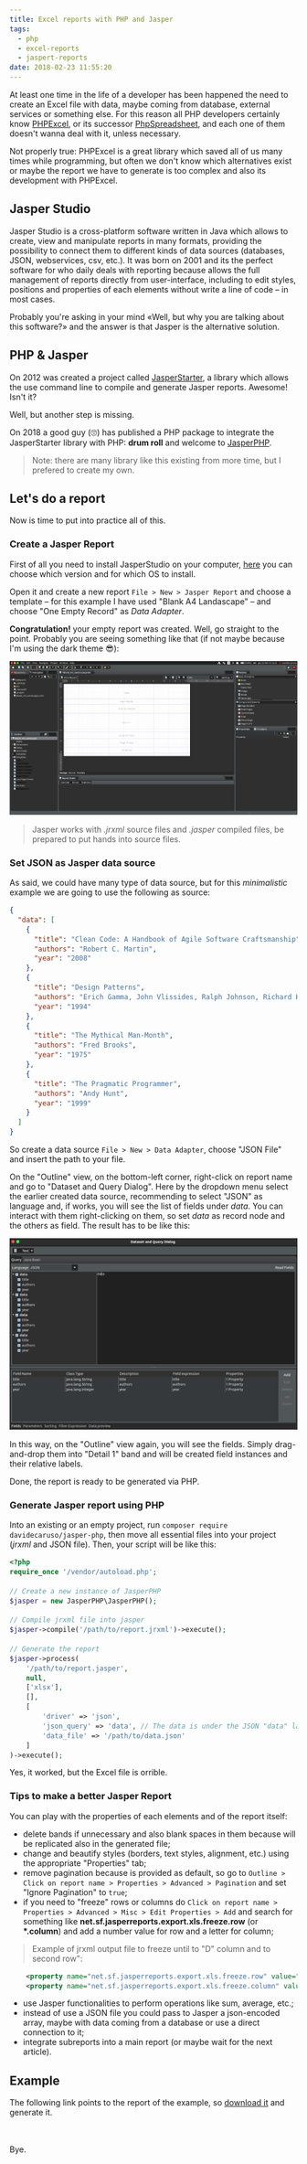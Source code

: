 ```yaml
---
title: Excel reports with PHP and Jasper
tags:
  - php
  - excel-reports
  - jaspert-reports
date: 2018-02-23 11:55:20
---
```



At least one time in the life of a developer has been happened the need to create an Excel file with data, maybe coming from database, external services or something else. For this reason all PHP developers certainly know [PHPExcel](https://github.com/PHPOffice/PHPExcel), or its successor [PhpSpreadsheet](https://github.com/PHPOffice/PhpSpreadsheet), and each one of them doesn't wanna deal with it, unless necessary.

Not properly true: PHPExcel is a great library which saved all of us many times while programming, but often we don't know which alternatives exist or maybe the report we have to generate is too complex and also its development with PHPExcel.

## Jasper Studio
Jasper Studio is a cross-platform software written in Java which allows to create, view and manipulate reports in many formats, providing the possibility to connect them to different kinds of data sources (databases, JSON, webservices, csv, etc.).
It was born on 2001 and its the perfect software for who daily deals with reporting because allows the full management of reports directly from user-interface, including to edit styles, positions and properties of each elements without write a line of code – in most cases.

Probably you're asking in your mind «Well, but why you are talking about this software?» and the answer is that Jasper is the alternative solution.

## PHP & Jasper
On 2012 was created a project called [JasperStarter](http://jasperstarter.cenote.de/), a library which allows the use command line to compile and generate Jasper reports. Awesome! Isn't it?

Well, but another step is missing.

On 2018 a good guy (:roll_eyes:) has published a PHP package to integrate the JasperStarter library with PHP: **drum roll** and welcome to [JasperPHP](https://github.com/davidecaruso/jasper-php).

> Note: there are many library like this existing from more time, but I prefered to create my own.

## Let's do a report
Now is time to put into practice all of this.

### Create a Jasper Report
First of all you need to install JasperStudio on your computer, [here](https://community.jaspersoft.com/project/jaspersoft-studio/releases) you can choose which version and for which OS to install.

Open it and create a new report `File > New > Jasper Report` and choose a template – for this example I have used "Blank A4 Landascape" – and choose "One Empty Record" as *Data Adapter*.

**Congratulation!** your empty report was created. Well, go straight to the point.
Probably you are seeing something like that (if not maybe because I'm using the dark theme :sunglasses:):

![Jasper Studio #1](/images/2018-02-22-jasper-studio-1.png "Jasper Studio #1")

> Jasper works with *.jrxml* source files and *.jasper* compiled files, be prepared to put hands into source files.

### Set JSON as Jasper data source
As said, we could have many type of data source, but for this *minimalistic* example we are going to use the following as source:
```json
{
  "data": [
    {
      "title": "Clean Code: A Handbook of Agile Software Craftsmanship",
      "authors": "Robert C. Martin",
      "year": "2008"
    },
    {
      "title": "Design Patterns",
      "authors": "Erich Gamma, John Vlissides, Ralph Johnson, Richard Helm",
      "year": "1994"
    },
    {
      "title": "The Mythical Man-Month",
      "authors": "Fred Brooks",
      "year": "1975"
    },
    {
      "title": "The Pragmatic Programmer",
      "authors": "Andy Hunt",
      "year": "1999"
    }
  ]
}
```
So create a data source `File > New > Data Adapter`, choose "JSON File" and insert the path to your file.

On the "Outline" view, on the bottom-left corner, right-click on report name and go to "Dataset and Query Dialog". Here by the dropdown menu select the earlier created data source, recommending to select "JSON" as language and, if works, you will see the list of fields under *data*. You can interact with them right-clicking on them, so set *data* as record node and the others as field. The result has to be like this:

![Jasper Studio #2](/images/2018-02-22-jasper-studio-2.png "Jasper Studio #2")

In this way, on the "Outline" view again, you will see the fields. Simply drag-and-drop them into "Detail 1" band and will be created field instances and their relative labels.

Done, the report is ready to be generated via PHP.

### Generate Jasper report using PHP
Into an existing or an empty project, run `composer require davidecaruso/jasper-php`, then move all essential files into your project (*jrxml* and JSON file). Then, your script will be like this:

```php
<?php
require_once '/vendor/autoload.php';

// Create a new instance of JasperPHP
$jasper = new JasperPHP\JasperPHP();

// Compile jrxml file into jasper
$jasper->compile('/path/to/report.jrxml')->execute();

// Generate the report
$jasper->process(
    '/path/to/report.jasper',
    null,
    ['xlsx'],
    [],
    [
        'driver' => 'json',
        'json_query' => 'data', // The data is under the JSON "data" layer
        'data_file' => '/path/to/data.json'
    ]
)->execute();
```

Yes, it worked, but the Excel file is orrible.

### Tips to make a better Jasper Report
You can play with the properties of each elements and of the report itself:
- delete bands if unnecessary and also blank spaces in them because will be replicated also in the generated file;
- change and beautify styles (borders, text styles, alignment, etc.) using the appropriate "Properties" tab;
- remove pagination because is provided as default, so go to `Outline > Click on report name > Properties > Advanced > Pagination` and set "Ignore Pagination" to `true`;
- if you need to "freeze" rows or columns do `Click on report name > Properties > Advanced > Misc > Edit Properties > Add` and search for something like **net.sf.jasperreports.export.xls.freeze.row** (or **\*.column**) and add a number value for row and a letter for column;
> Example of jrxml output file to freeze until to "D" column and to second row":
```xml
	<property name="net.sf.jasperreports.export.xls.freeze.row" value="3"/>
	<property name="net.sf.jasperreports.export.xls.freeze.column" value="E"/>
```
- use Jasper functionalities to perform operations like sum, average, etc.;
- instead of use a JSON file you could pass to Jasper a json-encoded array, maybe with data coming from a database or use a direct connection to it;
- integrate subreports into a main report (or maybe wait for the next article).

## Example
The following link points to the report of the example, so [download it](http://s000.tinyupload.com/?file_id=94589912227645439654) and generate it.

<br><br>Bye.